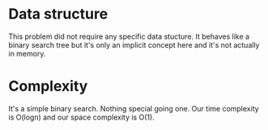 # Data structure

This problem did not require any specific data stucture. It behaves like a binary search tree but it's only an implicit concept here and it's not actually in memory.

# Complexity

It's a simple binary search. Nothing special going one. Our time complexity is O(logn) and our space complexity is O(1).